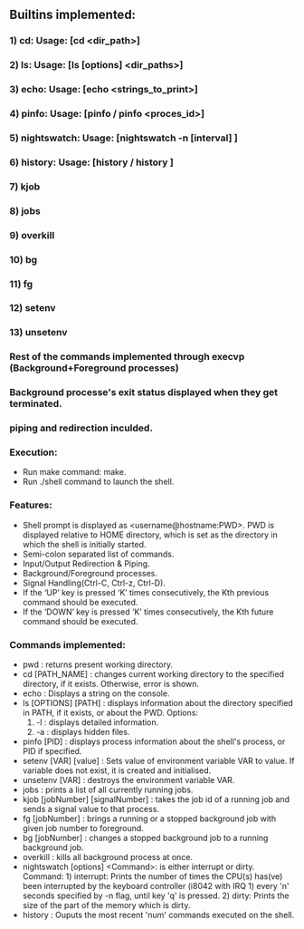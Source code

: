 ## Builtins implemented:
### 1) cd: Usage: [cd <dir_path>]
### 2) ls: Usage: [ls [options] <dir_paths>]
### 3) echo: Usage: [echo <strings_to_print>]
### 4) pinfo: Usage: [pinfo / pinfo <proces_id>]
### 5) nightswatch: Usage: [nightswatch -n [interval] <command>]
### 6) history: Usage: [history / history <num>]
### 7) kjob 
### 8) jobs
### 9) overkill
### 10) bg 
### 11) fg
### 12) setenv
### 13) unsetenv


### Rest of the commands implemented through execvp (Background+Foreground processes)
### Background processe's exit status displayed when they get terminated.
### piping and redirection inculded.
### Execution:
* Run make command: make.
* Run ./shell command to launch the shell.

### Features:
* Shell prompt is displayed as <username@hostname:PWD>. PWD is displayed relative to HOME directory, which is set as the directory in which the shell is initially started.
* Semi-colon separated list of commands.
* Input/Output Redirection & Piping.
* Background/Foreground processes.
* Signal Handling(Ctrl-C, Ctrl-z, Ctrl-D).
* If the ‘UP’ key is pressed ‘K’ times consecutively, the K​th ​previous command should be executed.
* If the ‘DOWN’ key is pressed ‘K’ times consecutively, the K​th ​future command should be executed.
### Commands implemented:
* pwd : returns present working directory.
* cd [PATH_NAME] : changes current working directory to the specified directory, if it exists. Otherwise, error is shown.
* echo : Displays a string on the console.
* ls [OPTIONS] [PATH] : displays information about the directory specified in PATH, if it exists, or about the PWD.
  Options: 
    1) -l : displays detailed information.
    2) -a : displays hidden files.
* pinfo [PID] : displays process information about the shell's process, or PID if specified.
* setenv [VAR] [value] : Sets value of environment variable VAR to value. If variable does not exist, it is created and initialised.
* unsetenv [VAR] : destroys the environment variable VAR.
* jobs : prints a list of all currently running jobs.
* kjob [jobNumber] [signalNumber] : takes the job id of a running job and sends a signal value to that process.
* fg [jobNumber] : brings a running or a stopped background job with given job number to foreground.
* bg [jobNumber] : changes a stopped background job to a running background job.
* overkill : kills all background process at once.
* ​nightswatch [​options​] <​Command​>​: <Command> is either interrupt or dirty. 
    Command:
      1) interrupt:  Prints the number of times the CPU(s) has(ve) been interrupted by the ​keyboard controller (i8042 with ​IRQ 1​) every 'n' seconds specified by -n flag, until key 'q' is pressed.
      2) dirty:  Prints the size of the part of the memory which is ​dirty​.
* history <num>: Ouputs the most recent 'num' commands executed on the shell.
